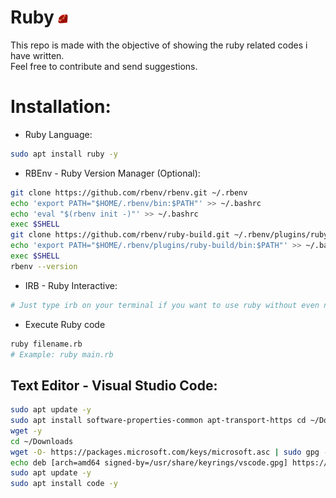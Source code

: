 # Ruby <img src="https://github.com/devicons/devicon/blob/master/icons/ruby/ruby-original.svg"  width="3%" height="3%">
This repo is made with the objective of showing the ruby related codes i have written. \
Feel free to contribute and send suggestions.

# Installation:

- Ruby Language:

```bash
sudo apt install ruby -y
```

- RBEnv - Ruby Version Manager (Optional):

```bash
git clone https://github.com/rbenv/rbenv.git ~/.rbenv 
echo 'export PATH="$HOME/.rbenv/bin:$PATH"' >> ~/.bashrc
echo 'eval "$(rbenv init -)"' >> ~/.bashrc
exec $SHELL
git clone https://github.com/rbenv/ruby-build.git ~/.rbenv/plugins/ruby-build
echo 'export PATH="$HOME/.rbenv/plugins/ruby-build/bin:$PATH"' >> ~/.bashrc
exec $SHELL
rbenv --version
```

- IRB - Ruby Interactive:

```bash
# Just type irb on your terminal if you want to use ruby without even need to create a file, similar to IPython.
```

- Execute Ruby code
```bash
ruby filename.rb
# Example: ruby main.rb
```

## Text Editor - Visual Studio Code:
```bash
sudo apt update -y
sudo apt install software-properties-common apt-transport-https cd ~/Downloads
wget -y
cd ~/Downloads
wget -O- https://packages.microsoft.com/keys/microsoft.asc | sudo gpg --dearmor | sudo tee /usr/share/keyrings/vscode.gpg
echo deb [arch=amd64 signed-by=/usr/share/keyrings/vscode.gpg] https://packages.microsoft.com/repos/vscode stable main | sudo tee /etc/apt/sources.list.d/vscode.list
sudo apt update -y
sudo apt install code -y
```
